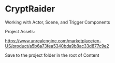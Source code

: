 # CryptRaider
Working with Actor, Scene, and Trigger Components

Project Assets:

https://www.unrealengine.com/marketplace/en-US/product/a5b6a73fea5340bda9b8ac33d877c9e2

Save to the project folder in the root of Content

